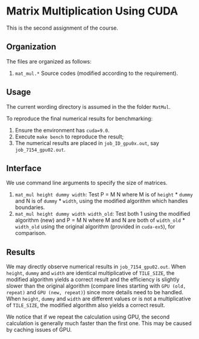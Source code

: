 # Matrix Multiplication Using CUDA

This is the second assignment of the course.

## Organization

The files are organized as follows:
1. `mat_mul.*` Source codes (modified according to the requirement).

## Usage

The current wording directory is assumed in the the folder `MatMul`.

To reproduce the final numerical results for benchmarking:
1. Ensure the environment has `cuda=9.0`.
2. Execute `make bench` to reproduce the result;
3. The numerical results are placed in `job_ID_gpu0x.out`, say `job_7154_gpu02.out`.

## Interface

We use command line arguments to specify the size of matrices.
1. `mat_mul height dummy width`: Test P = M N where M is of `height` * `dummy` and N is of `dummy` * `width`, using the modified algorithm which handles boundaries.
2. `mat_mul height dummy width width_old`: Test both 1 using the modified algorithm (new) and P = M N where M and N are both of `width_old` * `width_old` using the original algorithm (provided in `cuda-ex5`), for comparison.

## Results

We may directly observe numerical results in `job_7154_gpu02.out`. When `height`, `dummy` and `width` are identical multiplicative of `TILE_SIZE`, the modified algorithm yields a correct result and the efficiency is slightly slower than the original algorithm (compare lines starting with `GPU (old, repeat)` and `GPU (new, repeat)`) since more details need to be handled. When `height`, `dummy` and `width` are different values or is not a multiplicative of `TILE_SIZE`, the modified algorithm also yields a correct result.

We notice that if we repeat the calculation using GPU, the second calculation is generally much faster than the first one. This may be caused by caching issues of GPU.



